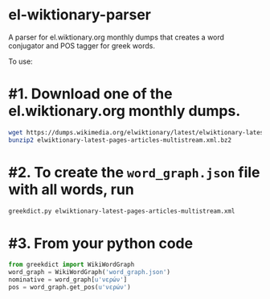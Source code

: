 # el-wiktionary-parser
A parser for el.wiktionary.org monthly dumps that creates a word
conjugator and POS tagger for greek words.

To use:
# #1. Download one of the el.wiktionary.org monthly dumps.
```bash
wget https://dumps.wikimedia.org/elwiktionary/latest/elwiktionary-latest-pages-articles-multistream.xml.bz2
bunzip2 elwiktionary-latest-pages-articles-multistream.xml.bz2
```
# #2. To create the `word_graph.json` file with all words, run
```bash
greekdict.py elwiktionary-latest-pages-articles-multistream.xml
```
# #3. From your python code
```python
from greekdict import WikiWordGraph
word_graph = WikiWordGraph('word_graph.json')
nominative = word_graph[u'νερών']
pos = word_graph.get_pos(u'νερών')
```


